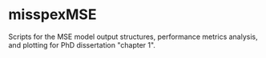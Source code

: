 # misspexMSE
Scripts for the MSE model output structures, performance metrics analysis, and plotting for PhD dissertation "chapter 1".
